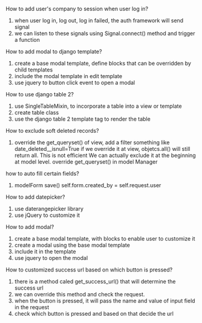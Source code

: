 
How to add user's company to session when user log in?
1. when user log in, log out, log in failed, the auth framework will send signal
2. we can listen to these signals using Signal.connect() method and trigger a function


How to add modal to django template?
1. create a base modal template, define blocks that can be overridden by child templates
2. include the modal template in edit template
3. use jquery to button click event to open a modal


How to use django table 2?
1. use SingleTableMixin, to incorporate a table into a view or template
2. create table class
3. use the django table 2 template tag to render the table


How to exclude soft deleted records?
1. override the get_queryset() of view, add a filter something like date_deleted__isnull=True
    if we override it at view, objetcs.all() will still return all. This is not efficient
    We can actually exclude it at the beginning at model level. override get_queryset() in model Manager

how to auto fill certain fields?
1. modelForm save()
self.form.created_by = self.request.user


How to add datepicker?
1. use daterangepicker library
2. use jQuery to customize it

How to add modal?
1. create a base modal template, with blocks to enable user to customize it
2. create a modal using the base modal template
3. include it in the template
4. use jquery to open the modal


How to customized success url based on which button is pressed?
1. there is a method caled get_success_url() that will determine the success url
2. we can override this method and check the request.
3. when the button is pressed, it will pass the name and value of input field in the request
4. check which button is pressed and based on that decide the url

